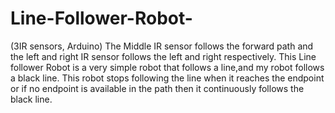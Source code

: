 # Line-Follower-Robot-
(3IR sensors, Arduino) 
The Middle IR sensor follows the forward path and the left and right IR sensor follows the left and right respectively.
This Line follower Robot is a very simple robot that follows a line,and my robot follows a black line. 
This robot stops following the line when it reaches the endpoint 
or if no endpoint is available in the path then it continuously follows the black line.
